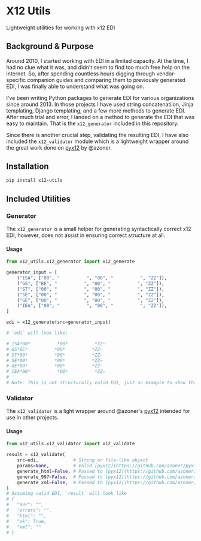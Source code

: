 # X12 Utils
Lightweight utilities for working with x12 EDI

## Background & Purpose
Around 2010, I started working with EDI in a limited capacity.  At the time, I had no clue what it was, and didn't seem to find too much free help on the internet.  So, after spending countless hours digging through vendor-specific companion guides and comparing them to previously generated EDI, I was finally able to understand what was going on.  

I've been writing Python packages to generate EDI for various organizations since around 2013.  In those projects I have used string concatenatiion, Jinja templating, Django templating, and a few more methods to generate EDI.  After much trial and error, I landed on a method to generate the EDI that was easy to maintain.  That is the `x12_generator` included in this repository.

Since there is another crucial step, validating the resulting EDI, I have also included the `x12_validator` module which is a lightweight wrapper around the great work done on [pyx12](https://github.com/azoner/pyx12) by @azoner.

## Installation
``` sh
pip install x12-utils
```

## Included Utilities
### Generator
The `x12_generator` is a small helper for generating syntactically correct x12 EDI, however, does not assist in ensuring correct structure at all.
#### Usage
``` py
from x12_utils.x12_generator import x12_generate

generator_input = [
    ("ISA", ["00", "          ", "00", "          ", "ZZ"]),
    ("GS", ["BE", "          ", "00", "          ", "ZZ"]),
    ("ST", ["00", "          ", "00", "          ", "ZZ"]),
    ("SE", ["00", "          ", "00", "          ", "ZZ"]),
    ("GE", ["00", "          ", "00", "          ", "ZZ"]),
    ("IEA", ["00", "          ", "00", "          ", "ZZ"]),
]

edi = x12_generate(src=generator_input)

# `edi` will look like:

# ISA*00*          *00*          *ZZ~
# GS*BE*          *00*          *ZZ~
# ST*00*          *00*          *ZZ~
# SE*00*          *00*          *ZZ~
# GE*00*          *00*          *ZZ~
# IEA*00*          *00*          *ZZ~
#
# Note: This is not structurally valid EDI, just an example to show the format.

```

### Validator
The `x12_validator` is a light wrapper around @azoner's [pyx12](https://github.com/azoner/pyx12) intended for use in other projects.
#### Usage
``` py
from x12_utils.x12_validator import x12_validate

result = x12_validate(
    src=edi,             # String or file-like object
    params=None,         # Valid [pyx12](https://github.com/azoner/pyx12) params or None
    generate_html=False, # Passed to [pyx12](https://github.com/azoner/pyx12)
    generate_997=False,  # Passed to [pyx12](https://github.com/azoner/pyx12)
    generate_xml=False,  # Passed to [pyx12](https://github.com/azoner/pyx12)
)
# Assuming valid EDI, `result` will look like
# {
#   "997": "",
#   "errors": "",
#   "html": "",
#   "ok": True,
#   "xml": ""
# }

```

